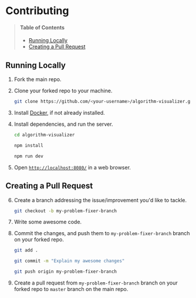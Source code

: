 # Contributing

> #### Table of Contents
> - [Running Locally](#running-locally)
> - [Creating a Pull Request](#creating-a-pull-request)

## Running Locally

1. Fork the main repo.

2. Clone your forked repo to your machine.

    ```bash
    git clone https://github.com/<your-username>/algorithm-visualizer.git    
    ```

3. Install [Docker](https://docs.docker.com/install/), if not already installed.

4. Install dependencies, and run the server.

    ```bash
    cd algorithm-visualizer

    npm install
    
    npm run dev
    ```
    
5. Open [`http://localhost:8080/`](http://localhost:8080/) in a web browser.

## Creating a Pull Request
  
6. Create a branch addressing the issue/improvement you'd like to tackle.

    ```bash
    git checkout -b my-problem-fixer-branch
    ```

7. Write some awesome code.

8. Commit the changes, and push them to `my-problem-fixer-branch` branch on your forked repo.

    ```bash
    git add .
    
    git commit -m "Explain my awesome changes"

    git push origin my-problem-fixer-branch
    ```

9. Create a pull request from `my-problem-fixer-branch` branch on your forked repo to `master` branch on the main repo.
